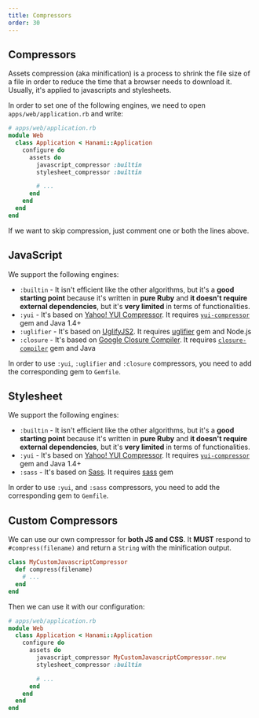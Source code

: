 ```yaml
---
title: Compressors
order: 30
---
```


## Compressors

Assets compression (aka minification) is a process to shrink the file size of a file in order to reduce the time that a browser needs to download it.
Usually, it's applied to javascripts and stylesheets.

In order to set one of the following engines, we need to open `apps/web/application.rb` and write:

```ruby
# apps/web/application.rb
module Web
  class Application < Hanami::Application
    configure do
      assets do
        javascript_compressor :builtin
        stylesheet_compressor :builtin

        # ...
      end
    end
  end
end
```

If we want to skip compression, just comment one or both the lines above.

## JavaScript

We support the following engines:

  * `:builtin` - It isn't efficient like the other algorithms, but it's a **good starting point** because it's written in **pure Ruby** and **it doesn't require external dependencies**, but it's **very limited** in terms of functionalities.
  * `:yui` - It's based on [Yahoo! YUI Compressor](http://yui.github.io/yuicompressor). It requires [`yui-compressor`](https://rubygems.org/gems/yui-compressor) gem and Java 1.4+
  * `:uglifier` - It's based on [UglifyJS2](http://lisperator.net/uglifyjs). It requires [uglifier](https://rubygems.org/gems/uglifier) gem and Node.js
  * `:closure` - It's based on [Google Closure Compiler](https://developers.google.com/closure/compiler). It requires [`closure-compiler`](https://rubygems.org/gems/closure-compiler) gem and Java

<p class="warning">
  In order to use <code>:yui</code>, <code>:uglifier</code> and <code>:closure</code> compressors, you need to add the corresponding gem to <code>Gemfile</code>.
</p>

## Stylesheet

We support the following engines:

  * `:builtin` - It isn't efficient like the other algorithms, but it's a **good starting point** because it's written in **pure Ruby** and **it doesn't require external dependencies**, but it's **very limited** in terms of functionalities.
  * `:yui` - It's based on [Yahoo! YUI Compressor](http://yui.github.io/yuicompressor). It requires [`yui-compressor`](https://rubygems.org/gems/yui-compressor) gem and Java 1.4+
  * `:sass` - It's based on [Sass](http://sass-lang.com). It requires [sass](https://rubygems.org/gems/sass) gem

<p class="warning">
  In order to use <code>:yui</code>, and <code>:sass</code> compressors, you need to add the corresponding gem to <code>Gemfile</code>.
</p>

## Custom Compressors

We can use our own compressor for **both JS and CSS**.
It **MUST** respond to `#compress(filename)` and return a `String` with the minification output.

```ruby
class MyCustomJavascriptCompressor
  def compress(filename)
    # ...
  end
end
```

Then we can use it with our configuration:

```ruby
# apps/web/application.rb
module Web
  class Application < Hanami::Application
    configure do
      assets do
        javascript_compressor MyCustomJavascriptCompressor.new
        stylesheet_compressor :builtin

        # ...
      end
    end
  end
end
```
